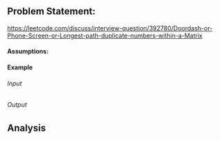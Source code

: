 ## Problem Statement:
https://leetcode.com/discuss/interview-question/392780/Doordash-or-Phone-Screen-or-Longest-path-duplicate-numbers-within-a-Matrix
#### Assumptions:
#### Example
###### Input
###### Output
## Analysis
